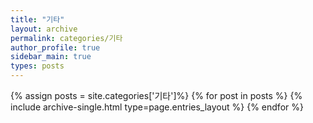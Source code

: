 ```yaml
---
title: "기타"
layout: archive
permalink: categories/기타
author_profile: true
sidebar_main: true
types: posts
---
```


{% assign posts = site.categories['기타']%}
{% for post in posts %}
  {% include archive-single.html type=page.entries_layout %}
{% endfor %}
